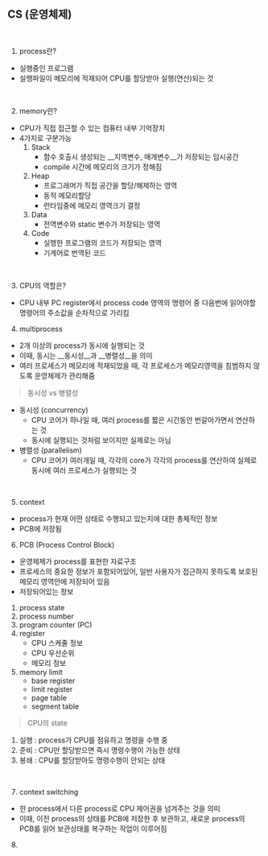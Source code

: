 ## CS (운영체제)

​    

1. process란?

- 실행중인 프로그램
- 실행파일이 메모리에 적재되어 CPU를 할당받아 실행(연산)되는 것

​    

2. memory란?

- CPU가 직접 접근할 수 있는 컴퓨터 내부 기억장치
- 4가지로 구분가능
  1. Stack
     - 함수 호출시 생성되는 __지역변수, 매개변수__가 저장되는 임시공간
     - compile 시간에 메모리의 크기가 정해짐
  2. Heap
     - 프로그래머가 직접 공간을 할당/해제하는 영역
     - 동적 메모리할당
     - 런타임중에 메모리 영역크기 결정
  3. Data
     - 전역변수와 static 변수가 저장되는 영역
  4. Code
     - 실행한 프로그램의 코드가 저장되는 영역
     - 기계어로 번역된 코드

​    

3. CPU의 역할은?

- CPU 내부 PC register에서 process code 영역의 명령어 중 다음번에 읽어야할 명령어의 주소값을 순차적으로 가리킴



4. multiprocess

- 2개 이상의 process가 동시에 실행되는 것
- 이때, 동시는 __동시성__과 __병렬성__을 의미
- 여러 프로세스가 메모리에 적재되었을 때, 각 프로세스가 메모리영역을 침범하지 않도록 운영체제가 관리해줌



> 동시성 vs 병렬성

- 동시성 (concurrency)
  - CPU 코어가 하나일 때, 여러 process를 짧은 시간동안 번갈아가면서 연산하는 것
  - 동시에 실행되는 것처럼 보이지만 실제로는 아님
- 병렬성 (parallelism)
  - CPU 코어가 여러개일 때, 각각의 core가 각각의 process를 연산하여 실제로 동시에 여러 프로세스가 실행되는 것

​    

5. context

- process가 현재 어떤 상태로 수행되고 있는지에 대한 총체적인 정보
- PCB에 저장됨



6. PCB (Process Control Block)

- 운영체제가 process를 표현한 자료구조
- 프로세스의 중요한 정보가 포함되어있어, 일반 사용자가 접근하지 못하도록 보호된 메모리 영역안에 저장되어 있음
- 저장되어있는 정보

1. process state
2. process number
3. program counter (PC)
4. register
   - CPU 스케줄 정보
   - CPU 우선순위
   - 메모리 정보
5. memory limit
   - base register
   - limit register
   - page table
   - segment table



> CPU의 state

1. 실행 : process가 CPU를 점유하고 명령을 수행 중
2. 준비 : CPU만 할당받으면 즉시 명령수행이 가능한 상태
3. 봉쇄 : CPU를 할당받아도 명령수행이 안되는 상태

​    

7. context switching

-  한 process에서 다른 process로 CPU 제어권을 넘겨주는 것을 의미
- 이때, 이전 process의 상태를 PCB에 저장한 후 보관하고, 새로운 process의 PCB를 읽어 보관상태를 복구하는 작업이 이루어짐



8.

